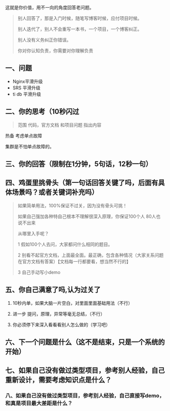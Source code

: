 

这就是你价值，用不一向的角度回答老问题。

> 别人回答了，那是入门时候，随笔写博客时候，应付项目时候。
>
> 别人迭代了，别人不会重写一本书，一个项目，一个博客纠正。
>
> 别人没有义务纠正你错误。
>
>  你对你认知负责，你需要对你理解负责





## 一、问题



- Nginx平滑升级
- SRS 平滑升级
- ti db 平滑升级







## 二、你的思考（10秒闪过

> 范围 代码，官方文档 和项目问题 指出内容







热备 考虑单点故障



集群是不怕单点故障的。










## 三、你的回答（限制在1分钟，5句话，12秒一句）











## 四、鸡蛋里挑骨头（第一句话回答关键了吗，后面有具体场景吗？或者关键词补充吗）

> 如果简单用法，100%保证不过关，因为没有骨头可挑！
>
> 如果自己强加各种特自己根本不理解很深入原理，你保证100个人 80人也说不出来
>
> 从哪里入手呢？
>
> 1 假如100个人去问，大家都问什么相同的题目。
>
> 2 别看不起官方文档，上面最全面。最正确，包含各种情况（大家关系问题在官方文档有答案）【文档每一行都要看，想当然不行的】
>
> 3 自己手动写小demo







## 五、你自己满意了吗,认为过关了

1. 10秒内单，如果大脑一片空白，对里面里面基础用法（不行）

2. 进一步 提问，原理，异常等毫无总结，（不行）

3. 你必须停下来深入看看看别人怎么做的（学习吧）





## 六、下一个问题是什么（这不是结束，只是一个系统的开始）



## 七、如果自己没有做过类型项目，参考别人经验，自己重新设计，需要考虑知识点是什么？



### 八、如果自己没有做过类型项目，参考别人经验，自己直接写demo，和真是项目最大差距是什么？

